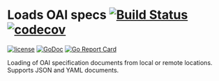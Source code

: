 # Loads OAI specs [![Build Status](https://github.com/go-openapi/loads/actions/workflows/go-test.yaml/badge.svg)](https://github.com/go-openapi/loads/actions?query=workflow%3A"go+test") [![codecov](https://codecov.io/gh/go-openapi/loads/branch/master/graph/badge.svg)](https://codecov.io/gh/go-openapi/lods)

[![license](http://img.shields.io/badge/license-Apache%20v2-orange.svg)](https://raw.githubusercontent.com/go-openapi/loads/master/LICENSE) [![GoDoc](https://godoc.org/github.com/go-openapi/loads?status.svg)](http://godoc.org/github.com/go-openapi/loads)
[![Go Report Card](https://goreportcard.com/badge/github.com/go-openapi/loads)](https://goreportcard.com/report/github.com/go-openapi/loads)

Loading of OAI specification documents from local or remote locations. Supports JSON and YAML documents.
